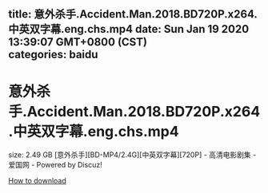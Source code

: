 
title: 意外杀手.Accident.Man.2018.BD720P.x264.中英双字幕.eng.chs.mp4
date: Sun Jan 19 2020 13:39:07 GMT+0800 (CST)    
categories: baidu
---

# 意外杀手.Accident.Man.2018.BD720P.x264.中英双字幕.eng.chs.mp4
size: 2.49 GB
 [意外杀手][BD-MP4/2.4G][中英双字幕][720P] - 高清电影剧集 - 爱国网 - Powered by Discuz!
 

[How to download](https://bpcam.bemobtrk.com/go/2ceec3aa-1ca2-46d6-b9ff-aaa5c184517c?jno=2414)